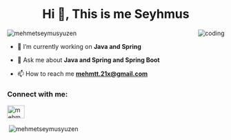 <h1 align="center">Hi 👋, This is me Seyhmus</h1>
<img align="right" alt="coding" witdh="400" src="https://thumbs.gfycat.com/AngelicConcreteHypsilophodon-size_restricted.gif"

<p align="left"> <img src="https://komarev.com/ghpvc/?username=mehmetseymusyuzen&label=Profile%20views&color=0e75b6&style=flat" alt="mehmetseymusyuzen" /> </p>

- 🔭 I’m currently working on **Java and Spring**

- 💬 Ask me about **Java and Spring and Spring Boot**

- 📫 How to reach me **mehmtt.21x@gmail.com**


<h3 align="left">Connect with me:</h3>
<p align="left">
<a href="https://www.linkedin.com/in/seymusyuzen" target="blank"><img align="center" src="https://raw.githubusercontent.com/rahuldkjain/github-profile-readme-generator/master/src/images/icons/Social/linked-in-alt.svg" alt="mehmet-seymus-yuzen-5924b4230" height="30" width="40" /></a>
</p>

<p>&nbsp;<img align="center" src="https://github-readme-stats.vercel.app/api?username=mehmetseymusyuzen&show_icons=true&locale=en" alt="mehmetseymusyuzen" /></p>
